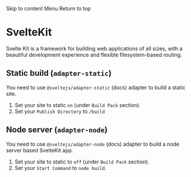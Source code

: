 Skip to content
Menu
Return to top
# SvelteKit ​
Svelte Kit is a framework for building web applications of all sizes, with a beautiful development experience and flexible filesystem-based routing.
## Static build (`adapter-static`) ​
You need to use `@sveltejs/adapter-static` (docs) adapter to build a static site.
  1. Set your site to static `on` (under `Build Pack` section).
  2. Set your `Publish Directory` to `/build`


## Node server (`adapter-node`) ​
You need to use `@sveltejs/adapter-node` (docs) adapter to build a node server based SvelteKit app.
  1. Set your site to static to `off` (under `Build Pack` section).
  2. Set your `Start Command` to `node build`.


